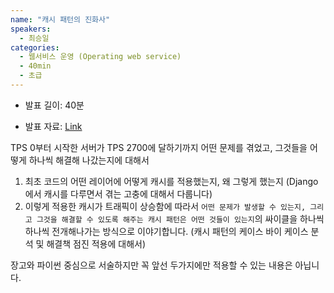 ```yaml
---
name: "캐시 패턴의 진화사"
speakers:
  - 최승일
categories:
  - 웹서비스 운영 (Operating web service)
  - 40min
  - 초급
---
```


- 발표 길이: 40분

- 발표 자료: [Link](https://docs.google.com/presentation/d/10GktDKhTIpfjQR6kVxTBOvRE5j9Onqbw/edit)

TPS 0부터 시작한 서버가 TPS 2700에 달하기까지 어떤 문제를 겪었고, 그것들을 어떻게 하나씩 해결해 나갔는지에 대해서 

1. 최초 코드의 어떤 레이어에 어떻게 캐시를 적용했는지, 왜 그렇게 했는지 (Django에서 캐시를 다루면서 겪는 고충에 대해서 다룹니다)
2. 이렇게 적용한 캐시가 트래픽이 상승함에 따라서 `어떤 문제가 발생할 수 있는지, 그리고 그것을 해결할 수 있도록 해주는 캐시 패턴은 어떤 것들이 있는지`의 싸이클을 하나씩 하나씩 전개해나가는 방식으로 이야기합니다. (캐시 패턴의 케이스 바이 케이스 분석 및 해결책 점진 적용에 대해서)

장고와 파이썬 중심으로 서술하지만 꼭 앞선 두가지에만 적용할 수 있는 내용은 아닙니다.
